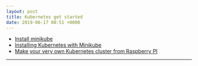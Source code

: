 ```yaml
---
layout: post
title: Kubernetes get started
date: 2019-06-17 00:51 +0000
---
```


* [Install minikube](https://kubernetes.io/docs/tasks/tools/install-minikube/)
* [Installing Kubernetes with Minikube](https://kubernetes.io/docs/setup/learning-environment/minikube/#installation)
* [Make your very own Kubernetes cluster from Raspberry PI](https://medium.com/nycdev/k8s-on-pi-9cc14843d43)


---